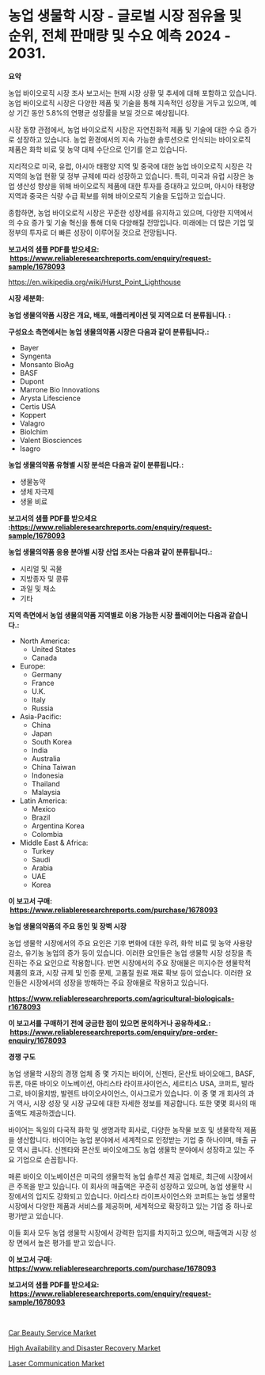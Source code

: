 <p><h1>농업 생물학 시장 - 글로벌 시장 점유율 및 순위, 전체 판매량 및 수요 예측 2024 - 2031.</h1></p><p><strong>요약</strong></p>
<p><p>농업 바이오로직 시장 조사 보고서는 현재 시장 상황 및 추세에 대해 포함하고 있습니다. 농업 바이오로직 시장은 다양한 제품 및 기술을 통해 지속적인 성장을 거두고 있으며, 예상 기간 동안 5.8%의 연평균 성장률을 보일 것으로 예상됩니다.</p><p>시장 동향 관점에서, 농업 바이오로직 시장은 자연친화적 제품 및 기술에 대한 수요 증가로 성장하고 있습니다. 농업 환경에서의 지속 가능한 솔루션으로 인식되는 바이오로직 제품은 화학 비료 및 농약 대체 수단으로 인기를 얻고 있습니다.</p><p>지리적으로 미국, 유럽, 아시아 태평양 지역 및 중국에 대한 농업 바이오로직 시장은 각 지역의 농업 현황 및 정부 규제에 따라 성장하고 있습니다. 특히, 미국과 유럽 시장은 농업 생산성 향상을 위해 바이오로직 제품에 대한 투자를 증대하고 있으며, 아시아 태평양 지역과 중국은 식량 수급 확보를 위해 바이오로직 기술을 도입하고 있습니다.</p><p>종합하면, 농업 바이오로직 시장은 꾸준한 성장세를 유지하고 있으며, 다양한 지역에서의 수요 증가 및 기술 혁신을 통해 더욱 다양해질 전망입니다. 미래에는 더 많은 기업 및 정부의 투자로 더 빠른 성장이 이루어질 것으로 전망됩니다.</p></p>
<p><strong>보고서의 샘플 PDF를 받으세요: &nbsp;<a href="https://www.reliableresearchreports.com/enquiry/request-sample/1678093">https://www.reliableresearchreports.com/enquiry/request-sample/1678093</a></strong></p>
<p><a href="https://en.wikipedia.org/wiki/Hurst_Point_Lighthouse">https://en.wikipedia.org/wiki/Hurst_Point_Lighthouse</a></p>
<p><strong>시장 세분화:</strong></p>
<p><strong> 농업 생물의약품 시장은 개요, 배포, 애플리케이션 및 지역으로 더 분류됩니다. :</strong></p>
<p><strong>구성요소 측면에서는 농업 생물의약품 시장은 다음과 같이 분류됩니다.:</strong></p>
<p><ul><li>Bayer</li><li>Syngenta</li><li>Monsanto BioAg</li><li>BASF</li><li>Dupont</li><li>Marrone Bio Innovations</li><li>Arysta Lifescience</li><li>Certis USA</li><li>Koppert</li><li>Valagro</li><li>Biolchim</li><li>Valent Biosciences</li><li>Isagro</li></ul></p>
<p><strong> 농업 생물의약품 유형별 시장 분석은 다음과 같이 분류됩니다.:</strong></p>
<p><ul><li>생물농약</li><li>생체 자극제</li><li>생물 비료</li></ul></p>
<p><strong>보고서의 샘플 PDF를 받으세요 :<a href="https://www.reliableresearchreports.com/enquiry/request-sample/1678093">https://www.reliableresearchreports.com/enquiry/request-sample/1678093</a></strong></p>
<p><strong> 농업 생물의약품 응용 분야별 시장 산업 조사는 다음과 같이 분류됩니다.:</strong></p>
<p><ul><li>시리얼 및 곡물</li><li>지방종자 및 콩류</li><li>과일 및 채소</li><li>기타</li></ul></p>
<p><strong>지역 측면에서 농업 생물의약품 지역별로 이용 가능한 시장 플레이어는 다음과 같습니다.:</strong></p>
<p><ul>
    <li>
        North America:
        <ul>
            <li>United States</li>
            <li>Canada</li>
        </ul>
    </li>
    <li>
        Europe:
        <ul>
            <li>Germany</li>
            <li>France</li>
            <li>U.K.</li>
            <li>Italy</li>
            <li>Russia</li>
        </ul>
    </li>
    <li>
        Asia-Pacific:
        <ul>
            <li>China</li>
            <li>Japan</li>
            <li>South Korea</li>
            <li>India</li>
            <li>Australia</li>
            <li>China Taiwan</li>
            <li>Indonesia</li>
            <li>Thailand</li>
            <li>Malaysia</li>
        </ul>
    </li>
    <li>
        Latin America:
        <ul>
            <li>Mexico</li>
            <li>Brazil</li>
            <li>Argentina Korea</li>
            <li>Colombia</li>
        </ul>
    </li>
    <li>
        Middle East & Africa:
        <ul>
            <li>Turkey</li>
            <li>Saudi</li>
            <li>Arabia</li>
            <li>UAE</li>
            <li>Korea</li>
        </ul>
    </li>
    </ul></p>
<p><strong>이 보고서 구매: &nbsp;<a href="https://www.reliableresearchreports.com/purchase/1678093">https://www.reliableresearchreports.com/purchase/1678093</a></strong></p>
<p><strong>농업 생물의약품의 주요 동인 및 장벽 시장</strong></p>
<p><p>농업 생물학 시장에서의 주요 요인은 기후 변화에 대한 우려, 화학 비료 및 농약 사용량 감소, 유기농 농업의 증가 등이 있습니다. 이러한 요인들은 농업 생물학 시장 성장을 촉진하는 주요 요인으로 작용합니다. 반면 시장에서의 주요 장애물은 미지수한 생물학적 제품의 효과, 시장 규제 및 인증 문제, 고품질 원료 재료 확보 등이 있습니다. 이러한 요인들은 시장에서의 성장을 방해하는 주요 장애물로 작용하고 있습니다.</p></p>
<p><strong><a href="https://www.reliableresearchreports.com/agricultural-biologicals-r1678093">https://www.reliableresearchreports.com/agricultural-biologicals-r1678093</a></strong></p>
<p><strong>이 보고서를 구매하기 전에 궁금한 점이 있으면 문의하거나 공유하세요.: &nbsp;<a href="https://www.reliableresearchreports.com/enquiry/pre-order-enquiry/1678093">https://www.reliableresearchreports.com/enquiry/pre-order-enquiry/1678093</a></strong></p>
<p><strong>경쟁 구도</strong></p>
<p><p>농업 생물학 시장의 경쟁 업체 중 몇 가지는 바이어, 신젠타, 몬산토 바이오애그, BASF, 듀폰, 마론 바이오 이노베이션, 아리스타 라이프사이언스, 세르티스 USA, 코퍼트, 발라그로, 바이올치밤, 발렌트 바이오사이언스, 이사그로가 있습니다. 이 중 몇 개 회사의 과거 역사, 시장 성장 및 시장 규모에 대한 자세한 정보를 제공합니다. 또한 몇몇 회사의 매출액도 제공하겠습니다.</p><p>바이어는 독일의 다국적 화학 및 생명과학 회사로, 다양한 농작물 보호 및 생물학적 제품을 생산합니다. 바이어는 농업 분야에서 세계적으로 인정받는 기업 중 하나이며, 매출 규모 역시 큽니다. 신젠타와 몬산토 바이오애그도 농업 생물학 분야에서 성장하고 있는 주요 기업으로 손꼽힙니다. </p><p>매론 바이오 이노베이션은 미국의 생물학적 농업 솔루션 제공 업체로, 최근에 시장에서 큰 주목을 받고 있습니다. 이 회사의 매출액은 꾸준히 성장하고 있으며, 농업 생물학 시장에서의 입지도 강화되고 있습니다. 아리스타 라이프사이언스와 코퍼트는 농업 생물학 시장에서 다양한 제품과 서비스를 제공하며, 세계적으로 확장하고 있는 기업 중 하나로 평가받고 있습니다. </p><p>이들 회사 모두 농업 생물학 시장에서 강력한 입지를 차지하고 있으며, 매출액과 시장 성장 면에서 높은 평가를 받고 있습니다.</p></p>
<p><strong>이 보고서 구매: &nbsp; <a href="https://www.reliableresearchreports.com/purchase/1678093">https://www.reliableresearchreports.com/purchase/1678093</a></strong></p>
<p><strong>보고서의 샘플 PDF를 받으세요: &nbsp;<a href="https://www.reliableresearchreports.com/enquiry/request-sample/1678093">https://www.reliableresearchreports.com/enquiry/request-sample/1678093</a></strong><strong></strong></p>
<p>&nbsp;</p>
<p><p><a href="https://www.linkedin.com/pulse/car-beauty-service-market-analysis-report-global-insights-laqhf">Car Beauty Service Market</a></p><p><a href="https://www.linkedin.com/pulse/high-availability-disaster-recovery-market-size-amp-share-p85re">High Availability and Disaster Recovery Market</a></p><p><a href="https://www.linkedin.com/pulse/analyzing-laser-communication-market-dynamics-growth-drivers-lvake">Laser Communication Market</a></p></p>